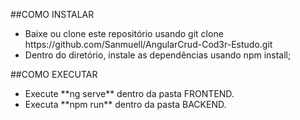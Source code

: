 ##COMO INSTALAR 

<ul>
  <li>Baixe ou clone este repositório usando git clone https://github.com/Sanmuell/AngularCrud-Cod3r-Estudo.git</li>
  <li>Dentro do diretório, instale as dependências usando npm install;</li>
</ul>


##COMO EXECUTAR 
<ul>
<li>Execute **ng serve** dentro da pasta FRONTEND.</li>  
<li>Executa **npm run** dentro da pasta BACKEND.</li>
</ul>

